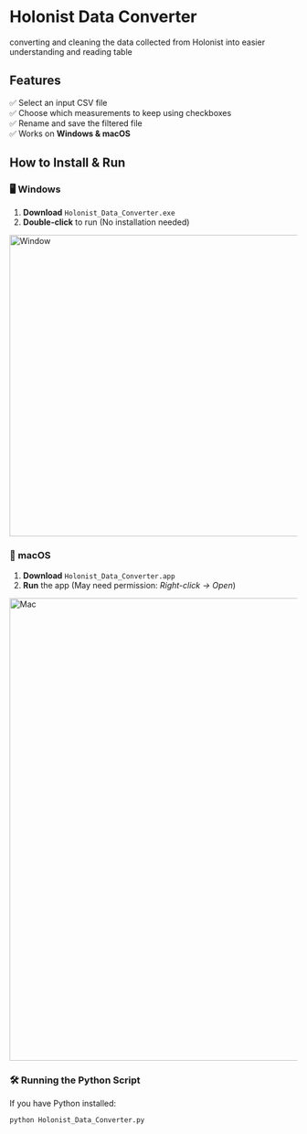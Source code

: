 # Holonist Data Converter

converting and cleaning the data collected from Holonist into easier understanding and reading table

## Features
✅ Select an input CSV file  
✅ Choose which measurements to keep using checkboxes  
✅ Rename and save the filtered file  
✅ Works on **Windows & macOS**  

## How to Install & Run
### 🖥️ Windows
1. **Download** `Holonist_Data_Converter.exe`
2. **Double-click** to run (No installation needed)
<img width="528" alt="Window" src="https://github.com/user-attachments/assets/5a5442e0-dfc7-4399-90d4-695841513081" />

### 🍏 macOS
1. **Download** `Holonist_Data_Converter.app`
2. **Run** the app (May need permission: *Right-click → Open*)
<img width="810" alt="Mac" src="https://github.com/user-attachments/assets/a62273c0-3a14-40f4-a061-c6518b22965e" />


### 🛠️ Running the Python Script
If you have Python installed:
```bash
python Holonist_Data_Converter.py

